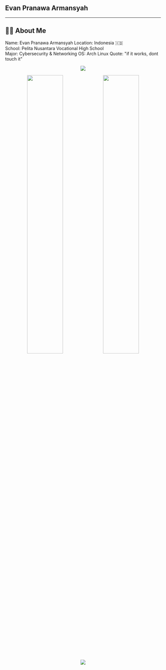 
## Evan Pranawa Armansyah

---

## 👨‍💻 About Me
Name: Evan Pranawa Armansyah
Location: Indonesia 🇮🇩  
School: Pelita Nusantara Vocational High School  
Major: Cybersecurity & Networking
OS: Arch Linux
Quote: "if it works, dont touch it"

<p align="center"> 
  <img src="https://skillicons.dev/icons?i=html,css,js,vscode,git,github,arch" /> 
</p>

<p align="center"> 
  <img src="https://github-readme-stats.vercel.app/api?username=Evan52436&show_icons=true&theme=tokyonight&hide_border=true&bg_color=0d1117" width="48%"> 
  <img src="https://github-readme-streak-stats.herokuapp.com/?user=Evan52436&theme=tokyonight&hide_border=true&background=0d1117" width="48%"> 
</p>

<p align="center"> 
  <img src="https://github-profile-trophy.vercel.app/?username=Evan52436&theme=onedark&no-frame=true&row=1&column=6" /> 
</p>

<p align="center"> 
  <img src="https://github-readme-stats.vercel.app/api/top-langs/?username=unboiledpotato



